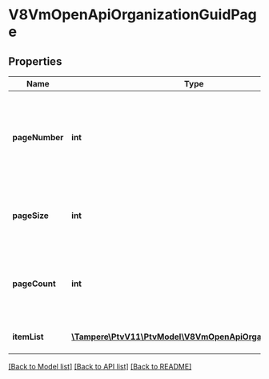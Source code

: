 # V8VmOpenApiOrganizationGuidPage

## Properties
Name | Type | Description | Notes
------------ | ------------- | ------------- | -------------
**pageNumber** | **int** | Resultset page number (resultset paging). Page numbering starts from one. | [optional] 
**pageSize** | **int** | How many results per page are returned (resultset paging). | [optional] 
**pageCount** | **int** | Total count of pages the resultset has (resultset paging). | [optional] 
**itemList** | [**\Tampere\PtvV11\PtvModel\V8VmOpenApiOrganizationItem[]**](V8VmOpenApiOrganizationItem.md) | List of entity Guids. | [optional] 

[[Back to Model list]](../../README.md#documentation-for-models) [[Back to API list]](../../README.md#documentation-for-api-endpoints) [[Back to README]](../../README.md)

